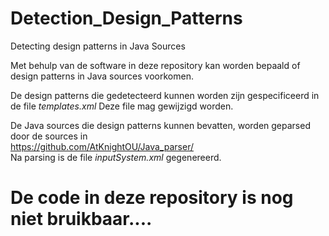 # Detection_Design_Patterns
Detecting design patterns in Java Sources

Met behulp van de software in deze repository kan worden bepaald
of design patterns in Java sources voorkomen.

De design patterns die gedetecteerd kunnen worden zijn gespecificeerd
in de file *templates.xml* Deze file mag gewijzigd worden.

De Java sources die design patterns kunnen bevatten,
worden geparsed door de sources in 
\
https://github.com/AtKnightOU/Java_parser/
\
Na parsing is de file *inputSystem.xml* gegenereerd.

# De code in deze repository is nog niet bruikbaar....
